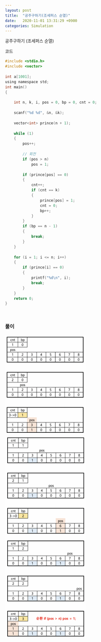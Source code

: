 ```yaml
---
layout: post
title:  "공주구하기(조세퍼스 순열)"
date:   2020-11-01 13:31:29 +0900
categories: Simulation
---
```

공주구하기 (조세퍼스 순열)

코드

```c
#include <stdio.h>
#include <vector>

int a[1001];
using namespace std;
int main()
{

    int n, k, i, pos = 0, bp = 0, cnt = 0;

    scanf("%d %d", &n, &k);

    vector<int> prince(n + 1);

    while (1)
    {
        pos++;

        // 회전
        if (pos > n)
            pos = 1;

        if (prince[pos] == 0)
        {
            cnt++;
            if (cnt == k)
            {
                prince[pos] = 1;
                cnt = 0;
                bp++;
            }
        }
        if (bp == n - 1)
        {
            break;
        }
    }

    for (i = 1; i <= n; i++)
    {
        if (prince[i] == 0)
        {
            printf("%d\n", i);
            break;
        }
    }
    return 0;
}
```

<br/> 

### 풀이

<img src="/public/img/45-1.png" style="zoom:45%;"  />
<br/>
<img src="/public/img/45-2.png" style="zoom:45%;"  />
<br/>
<img src="/public/img/45-3.png" style="zoom:45%;"  />